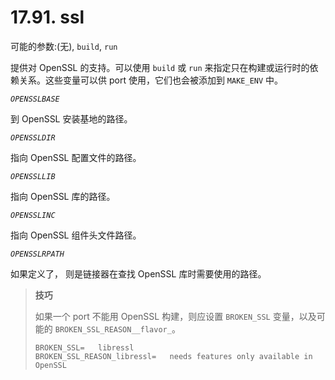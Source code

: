 # 17.91. ssl

可能的参数:(无), `build`, `run`

提供对 OpenSSL 的支持。可以使用 `build` 或 `run` 来指定只在构建或运行时的依赖关系。这些变量可以供 port 使用，它们也会被添加到 `MAKE_ENV` 中。

*`OPENSSLBASE`*

到 OpenSSL 安装基地的路径。

*`OPENSSLDIR`*

指向 OpenSSL 配置文件的路径。

*`OPENSSLLIB`*

指向 OpenSSL 库的路径。

*`OPENSSLINC`*

指向 OpenSSL 组件头文件路径。

*`OPENSSLRPATH`*

如果定义了， 则是链接器在查找 OpenSSL 库时需要使用的路径。

>**技巧**
>
> 如果一个 port 不能用 OpenSSL 构建，则应设置 `BROKEN_SSL` 变量，以及可能的 `BROKEN_SSL_REASON__flavor_`。
>
> ```shell-sessionl
> BROKEN_SSL=	libressl
> BROKEN_SSL_REASON_libressl=	needs features only available in OpenSSL
> ```

